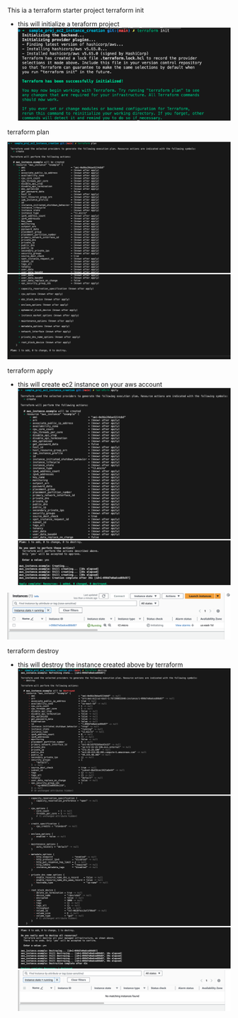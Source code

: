 This ia a terraform starter project
terraform init
- this will initialize a teraform project
![alt text](assets/image.png)

 terraform plan

 ![alt text](assets/image-7.png)
 ![alt text](assets/image-8.png)

 terraform apply
 - this will create ec2 instance on your aws account
 ![alt text](assets/image-1.png)
 ![alt text](assets/image-2.png)

 ![alt text](assets/image-3.png)

 terraform destroy
 - this will destroy the instance created above by terraform
 ![alt text](assets/image-4.png)
 ![alt text](assets/image-5.png)
 ![alt text](assets/image-6.png)
 ![alt text](assets/image-9.png)


